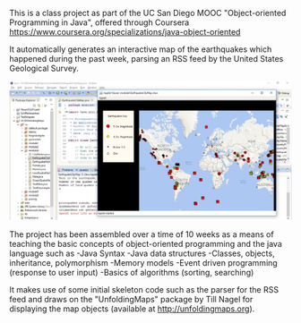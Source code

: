 This is a class project as part of the UC San Diego MOOC "Object-oriented Programming in Java", offered through Coursera
https://www.coursera.org/specializations/java-object-oriented

It automatically generates an interactive map of the earthquakes which happened during the past week, parsing an RSS feed by the United States Geological Survey. 

![Alt text](/data/screenshot.jpg?raw=true "Screenshot")


The project has been assembled over a time of 10 weeks as a means of teaching the basic concepts of object-oriented programming and the java language such as
-Java Syntax
-Java data structures
-Classes, objects, inheritance, polymorphism
-Memory models 
-Event driven programming (response to user input)
-Basics of algorithms (sorting, searching)

It makes use of some initial skeleton code such as the parser for the RSS feed
and draws on the "UnfoldingMaps" package by Till Nagel for displaying the map objects (available at http://unfoldingmaps.org).





